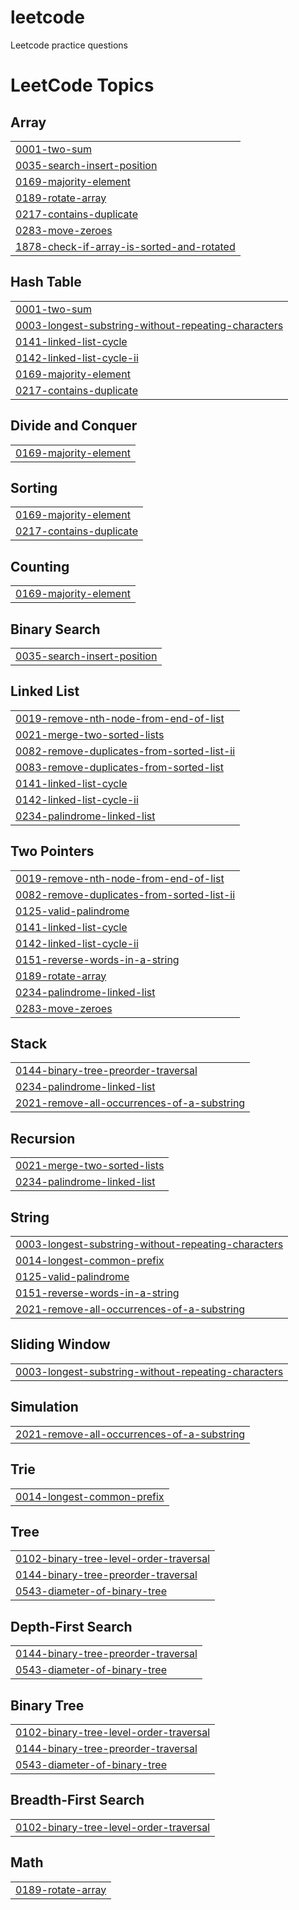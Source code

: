 # leetcode
Leetcode practice questions

<!---LeetCode Topics Start-->
# LeetCode Topics
## Array
|  |
| ------- |
| [0001-two-sum](https://github.com/SumitRaghav876/leetcode/tree/master/0001-two-sum) |
| [0035-search-insert-position](https://github.com/SumitRaghav876/leetcode/tree/master/0035-search-insert-position) |
| [0169-majority-element](https://github.com/SumitRaghav876/leetcode/tree/master/0169-majority-element) |
| [0189-rotate-array](https://github.com/SumitRaghav876/leetcode/tree/master/0189-rotate-array) |
| [0217-contains-duplicate](https://github.com/SumitRaghav876/leetcode/tree/master/0217-contains-duplicate) |
| [0283-move-zeroes](https://github.com/SumitRaghav876/leetcode/tree/master/0283-move-zeroes) |
| [1878-check-if-array-is-sorted-and-rotated](https://github.com/SumitRaghav876/leetcode/tree/master/1878-check-if-array-is-sorted-and-rotated) |
## Hash Table
|  |
| ------- |
| [0001-two-sum](https://github.com/SumitRaghav876/leetcode/tree/master/0001-two-sum) |
| [0003-longest-substring-without-repeating-characters](https://github.com/SumitRaghav876/leetcode/tree/master/0003-longest-substring-without-repeating-characters) |
| [0141-linked-list-cycle](https://github.com/SumitRaghav876/leetcode/tree/master/0141-linked-list-cycle) |
| [0142-linked-list-cycle-ii](https://github.com/SumitRaghav876/leetcode/tree/master/0142-linked-list-cycle-ii) |
| [0169-majority-element](https://github.com/SumitRaghav876/leetcode/tree/master/0169-majority-element) |
| [0217-contains-duplicate](https://github.com/SumitRaghav876/leetcode/tree/master/0217-contains-duplicate) |
## Divide and Conquer
|  |
| ------- |
| [0169-majority-element](https://github.com/SumitRaghav876/leetcode/tree/master/0169-majority-element) |
## Sorting
|  |
| ------- |
| [0169-majority-element](https://github.com/SumitRaghav876/leetcode/tree/master/0169-majority-element) |
| [0217-contains-duplicate](https://github.com/SumitRaghav876/leetcode/tree/master/0217-contains-duplicate) |
## Counting
|  |
| ------- |
| [0169-majority-element](https://github.com/SumitRaghav876/leetcode/tree/master/0169-majority-element) |
## Binary Search
|  |
| ------- |
| [0035-search-insert-position](https://github.com/SumitRaghav876/leetcode/tree/master/0035-search-insert-position) |
## Linked List
|  |
| ------- |
| [0019-remove-nth-node-from-end-of-list](https://github.com/SumitRaghav876/leetcode/tree/master/0019-remove-nth-node-from-end-of-list) |
| [0021-merge-two-sorted-lists](https://github.com/SumitRaghav876/leetcode/tree/master/0021-merge-two-sorted-lists) |
| [0082-remove-duplicates-from-sorted-list-ii](https://github.com/SumitRaghav876/leetcode/tree/master/0082-remove-duplicates-from-sorted-list-ii) |
| [0083-remove-duplicates-from-sorted-list](https://github.com/SumitRaghav876/leetcode/tree/master/0083-remove-duplicates-from-sorted-list) |
| [0141-linked-list-cycle](https://github.com/SumitRaghav876/leetcode/tree/master/0141-linked-list-cycle) |
| [0142-linked-list-cycle-ii](https://github.com/SumitRaghav876/leetcode/tree/master/0142-linked-list-cycle-ii) |
| [0234-palindrome-linked-list](https://github.com/SumitRaghav876/leetcode/tree/master/0234-palindrome-linked-list) |
## Two Pointers
|  |
| ------- |
| [0019-remove-nth-node-from-end-of-list](https://github.com/SumitRaghav876/leetcode/tree/master/0019-remove-nth-node-from-end-of-list) |
| [0082-remove-duplicates-from-sorted-list-ii](https://github.com/SumitRaghav876/leetcode/tree/master/0082-remove-duplicates-from-sorted-list-ii) |
| [0125-valid-palindrome](https://github.com/SumitRaghav876/leetcode/tree/master/0125-valid-palindrome) |
| [0141-linked-list-cycle](https://github.com/SumitRaghav876/leetcode/tree/master/0141-linked-list-cycle) |
| [0142-linked-list-cycle-ii](https://github.com/SumitRaghav876/leetcode/tree/master/0142-linked-list-cycle-ii) |
| [0151-reverse-words-in-a-string](https://github.com/SumitRaghav876/leetcode/tree/master/0151-reverse-words-in-a-string) |
| [0189-rotate-array](https://github.com/SumitRaghav876/leetcode/tree/master/0189-rotate-array) |
| [0234-palindrome-linked-list](https://github.com/SumitRaghav876/leetcode/tree/master/0234-palindrome-linked-list) |
| [0283-move-zeroes](https://github.com/SumitRaghav876/leetcode/tree/master/0283-move-zeroes) |
## Stack
|  |
| ------- |
| [0144-binary-tree-preorder-traversal](https://github.com/SumitRaghav876/leetcode/tree/master/0144-binary-tree-preorder-traversal) |
| [0234-palindrome-linked-list](https://github.com/SumitRaghav876/leetcode/tree/master/0234-palindrome-linked-list) |
| [2021-remove-all-occurrences-of-a-substring](https://github.com/SumitRaghav876/leetcode/tree/master/2021-remove-all-occurrences-of-a-substring) |
## Recursion
|  |
| ------- |
| [0021-merge-two-sorted-lists](https://github.com/SumitRaghav876/leetcode/tree/master/0021-merge-two-sorted-lists) |
| [0234-palindrome-linked-list](https://github.com/SumitRaghav876/leetcode/tree/master/0234-palindrome-linked-list) |
## String
|  |
| ------- |
| [0003-longest-substring-without-repeating-characters](https://github.com/SumitRaghav876/leetcode/tree/master/0003-longest-substring-without-repeating-characters) |
| [0014-longest-common-prefix](https://github.com/SumitRaghav876/leetcode/tree/master/0014-longest-common-prefix) |
| [0125-valid-palindrome](https://github.com/SumitRaghav876/leetcode/tree/master/0125-valid-palindrome) |
| [0151-reverse-words-in-a-string](https://github.com/SumitRaghav876/leetcode/tree/master/0151-reverse-words-in-a-string) |
| [2021-remove-all-occurrences-of-a-substring](https://github.com/SumitRaghav876/leetcode/tree/master/2021-remove-all-occurrences-of-a-substring) |
## Sliding Window
|  |
| ------- |
| [0003-longest-substring-without-repeating-characters](https://github.com/SumitRaghav876/leetcode/tree/master/0003-longest-substring-without-repeating-characters) |
## Simulation
|  |
| ------- |
| [2021-remove-all-occurrences-of-a-substring](https://github.com/SumitRaghav876/leetcode/tree/master/2021-remove-all-occurrences-of-a-substring) |
## Trie
|  |
| ------- |
| [0014-longest-common-prefix](https://github.com/SumitRaghav876/leetcode/tree/master/0014-longest-common-prefix) |
## Tree
|  |
| ------- |
| [0102-binary-tree-level-order-traversal](https://github.com/SumitRaghav876/leetcode/tree/master/0102-binary-tree-level-order-traversal) |
| [0144-binary-tree-preorder-traversal](https://github.com/SumitRaghav876/leetcode/tree/master/0144-binary-tree-preorder-traversal) |
| [0543-diameter-of-binary-tree](https://github.com/SumitRaghav876/leetcode/tree/master/0543-diameter-of-binary-tree) |
## Depth-First Search
|  |
| ------- |
| [0144-binary-tree-preorder-traversal](https://github.com/SumitRaghav876/leetcode/tree/master/0144-binary-tree-preorder-traversal) |
| [0543-diameter-of-binary-tree](https://github.com/SumitRaghav876/leetcode/tree/master/0543-diameter-of-binary-tree) |
## Binary Tree
|  |
| ------- |
| [0102-binary-tree-level-order-traversal](https://github.com/SumitRaghav876/leetcode/tree/master/0102-binary-tree-level-order-traversal) |
| [0144-binary-tree-preorder-traversal](https://github.com/SumitRaghav876/leetcode/tree/master/0144-binary-tree-preorder-traversal) |
| [0543-diameter-of-binary-tree](https://github.com/SumitRaghav876/leetcode/tree/master/0543-diameter-of-binary-tree) |
## Breadth-First Search
|  |
| ------- |
| [0102-binary-tree-level-order-traversal](https://github.com/SumitRaghav876/leetcode/tree/master/0102-binary-tree-level-order-traversal) |
## Math
|  |
| ------- |
| [0189-rotate-array](https://github.com/SumitRaghav876/leetcode/tree/master/0189-rotate-array) |
<!---LeetCode Topics End-->